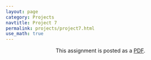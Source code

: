 ```yaml
---
layout: page
category: Projects
navtitle: Project 7
permalink: projects/project7.html
use_math: true
---
```

<center>

This assignment is posted as a <a href="hw8.pdf">PDF</a>.

</center>

